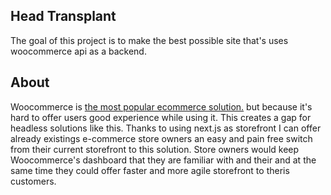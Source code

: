 ## Head Transplant

The goal of this project is to make the best possible site that's uses woocommerce api as a backend.

## About

Woocommerce is [the most popular ecommerce solution.](https://almanac.httparchive.org/en/2021/ecommerce) but because it's hard to offer users good experience while using it. This creates a gap for headless solutions like this. Thanks to using next.js as storefront I can offer already existings e-commerce store owners an easy and pain free switch from their current storefront to this solution. Store owners would keep  Woocommerce's dashboard that they are familiar with and their and at the same time they could offer faster and more agile storefront to theris customers.
